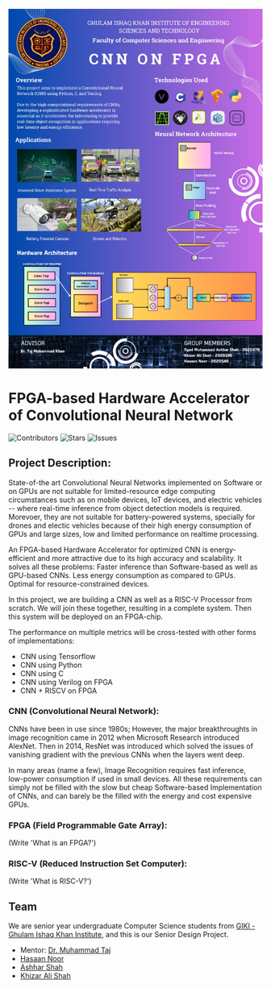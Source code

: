 ![Alt text](./Hassan/Final-Poster.jpg)
# FPGA-based Hardware Accelerator of Convolutional Neural Network

![Contributors](https://img.shields.io/github/contributors/ashharshah/CNN_on_FPGA?style=plastic)
![Stars](https://img.shields.io/github/stars/ashharshah/CNN_on_FPGA)
![Issues](https://img.shields.io/github/issues/ashharshah/CNN_on_FPGA)

## Project Description:

State-of-the art Convolutional Neural Networks implemented on Software or on GPUs are not suitable for limited-resource edge computing circumstances such as on mobile devices, IoT devices, and electric vehicles -- where real-time inference from object detection models is required. Morevoer, they are not suitable for battery-powered systems, specially for drones and electic vehicles because of their high energy consumption of GPUs and large sizes, low and limited performance on realtime processing.

An FPGA-based Hardware Accelerator for optimized CNN is energy-efficient and more attractive due to its high accuracy and scalability. It solves all these problems: Faster inference than Software-based as well as GPU-based CNNs. Less energy consumption as compared to GPUs. Optimal for resource-constrained devices.

In this project, we are building a CNN as well as a RISC-V Processor from scratch. We will join these together, resulting in a complete system. Then this system will be deployed on an FPGA-chip.

The performance on multiple metrics will be cross-tested with other forms of implementations:
- CNN using Tensorflow
- CNN using Python
- CNN using C
- CNN using Verilog on FPGA
- CNN + RISCV on FPGA

### CNN (Convolutional Neural Network):

CNNs have been in use since 1980s; However,
the major breakthroughts in image recognition came in 2012 when Microsoft
Research introduced AlexNet. Then in 2014, ResNet was introduced which solved
the issues of vanishing gradient with the previous CNNs when the layers went deep.

In many areas (name a few), Image Recognition requires fast inference, low-power
consumption if used in small devices. All these requirements can simply
not be filled with the slow but cheap Software-based Implementation of CNNs,
and can barely be the filled with the energy and cost expensive GPUs.

### FPGA (Field Programmable Gate Array):

(Write 'What is an FPGA?')



### RISC-V (Reduced Instruction Set Computer):

(Write 'What is RISC-V?')

## Team

We are senior year undergraduate Computer Science students from [GIKI - Ghulam Ishaq Khan Institute](https://giki.edu.pk), and this is our Senior Design Project.

-   Mentor: [Dr. Muhammad Taj](https://github.com/tajkhan)
-   [Hasaan Noor](https://github.com/hasaannoor)
-   [Ashhar Shah](https://github.com/ashharshah)
-   [Khizar Ali Shah](https://github.com/khizaralishah1)
